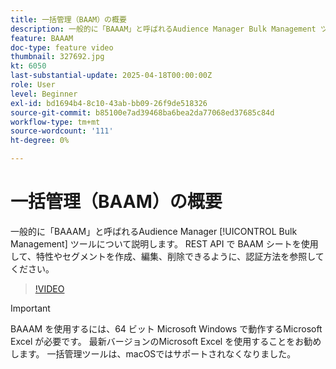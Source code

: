 ```yaml
---
title: 一括管理（BAAM）の概要
description: 一般的に「BAAAM」と呼ばれるAudience Manager Bulk Management ツールについて説明します。 REST API で BAAM シートを使用して、特性やセグメントを作成、編集、削除できるように、認証方法を参照してください。
feature: BAAAM
doc-type: feature video
thumbnail: 327692.jpg
kt: 6050
last-substantial-update: 2025-04-18T00:00:00Z
role: User
level: Beginner
exl-id: bd1694b4-8c10-43ab-bb09-26f9de518326
source-git-commit: b85100e7ad39468ba6bea2da77068ed37685c84d
workflow-type: tm+mt
source-wordcount: '111'
ht-degree: 0%

---
```


# 一括管理（BAAM）の概要

一般的に「BAAAM」と呼ばれるAudience Manager [!UICONTROL Bulk Management] ツールについて説明します。 REST API で BAAM シートを使用して、特性やセグメントを作成、編集、削除できるように、認証方法を参照してください。

>[!VIDEO](https://video.tv.adobe.com/v/327692/?quality=12&learn=on)

>[!IMPORTANT]
>
>BAAAM を使用するには、64 ビット Microsoft Windows で動作するMicrosoft Excel が必要です。 最新バージョンのMicrosoft Excel を使用することをお勧めします。 一括管理ツールは、macOSではサポートされなくなりました。
